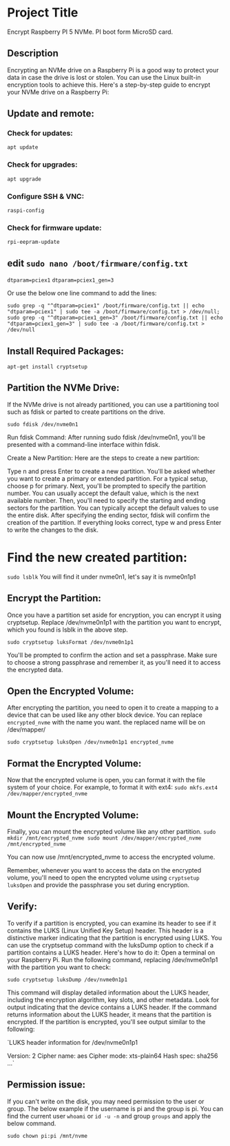 # Project Title

Encrypt Raspberry PI 5 NVMe. PI boot form MicroSD card.

## Description

Encrypting an NVMe drive on a Raspberry Pi is a good way to protect your data in case the drive is lost or stolen. You can use the Linux built-in encryption tools to achieve this. Here's a step-by-step guide to encrypt your NVMe drive on a Raspberry Pi:

## Update and remote:

### Check for updates:
`apt update`

### Check for upgrades:
`apt upgrade`

### Configure SSH & VNC:
`raspi-config`

### Check for firmware update:
`rpi-eepram-update`

## edit `sudo nano /boot/firmware/config.txt`

`dtparam=pciex1`
`dtparam=pciex1_gen=3`

Or use the below one line command to add the lines:

`sudo grep -q "^dtparam=pciex1" /boot/firmware/config.txt || echo "dtparam=pciex1" | sudo tee -a /boot/firmware/config.txt > /dev/null; sudo grep -q "^dtparam=pciex1_gen=3" /boot/firmware/config.txt || echo "dtparam=pciex1_gen=3" | sudo tee -a /boot/firmware/config.txt > /dev/null`


## Install Required Packages:
`apt-get install cryptsetup`

## Partition the NVMe Drive: 
If the NVMe drive is not already partitioned, you can use a partitioning tool such as fdisk or parted to create partitions on the drive.

`sudo fdisk /dev/nvme0n1`

Run fdisk Command: After running sudo fdisk /dev/nvme0n1, you'll be presented with a command-line interface within fdisk.

Create a New Partition: Here are the steps to create a new partition:

Type n and press Enter to create a new partition.
You'll be asked whether you want to create a primary or extended partition. For a typical setup, choose p for primary.
Next, you'll be prompted to specify the partition number. You can usually accept the default value, which is the next available number.
Then, you'll need to specify the starting and ending sectors for the partition. You can typically accept the default values to use the entire disk.
After specifying the ending sector, fdisk will confirm the creation of the partition. If everything looks correct, type w and press Enter to write the changes to the disk.

# Find the new created partition:
`sudo lsblk`
You will find it under nvme0n1, let's say it is nvme0n1p1

## Encrypt the Partition: 
Once you have a partition set aside for encryption, you can encrypt it using cryptsetup. Replace /dev/nvme0n1p1 with the partition you want to encrypt, which you found is lsblk in the above step.

`sudo cryptsetup luksFormat /dev/nvme0n1p1`

You'll be prompted to confirm the action and set a passphrase. Make sure to choose a strong passphrase and remember it, as you'll need it to access the encrypted data.

## Open the Encrypted Volume: 
After encrypting the partition, you need to open it to create a mapping to a device that can be used like any other block device.
You can replace `encrypted_nvme` with the name you want. the replaced name will be on /dev/mapper/

`sudo cryptsetup luksOpen /dev/nvme0n1p1 encrypted_nvme`

## Format the Encrypted Volume: 
Now that the encrypted volume is open, you can format it with the file system of your choice. For example, to format it with ext4:
`sudo mkfs.ext4 /dev/mapper/encrypted_nvme`

## Mount the Encrypted Volume: 
Finally, you can mount the encrypted volume like any other partition.
`sudo mkdir /mnt/encrypted_nvme
sudo mount /dev/mapper/encrypted_nvme /mnt/encrypted_nvme`

You can now use /mnt/encrypted_nvme to access the encrypted volume.

Remember, whenever you want to access the data on the encrypted volume, you'll need to open the encrypted volume using `cryptsetup luksOpen` and provide the passphrase you set during encryption.

## Verify:

To verify if a partition is encrypted, you can examine its header to see if it contains the LUKS (Linux Unified Key Setup) header. This header is a distinctive marker indicating that the partition is encrypted using LUKS.
You can use the cryptsetup command with the luksDump option to check if a partition contains a LUKS header. Here's how to do it:
Open a terminal on your Raspberry Pi.
Run the following command, replacing /dev/nvme0n1p1 with the partition you want to check:

`sudo cryptsetup luksDump /dev/nvme0n1p1`

This command will display detailed information about the LUKS header, including the encryption algorithm, key slots, and other metadata.
Look for output indicating that the device contains a LUKS header. If the command returns information about the LUKS header, it means that the partition is encrypted.
If the partition is encrypted, you'll see output similar to the following:

`LUKS header information for /dev/nvme0n1p1

Version:        2
Cipher name:    aes
Cipher mode:    xts-plain64
Hash spec:      sha256
...`

## Permission issue:

If you can't write on the disk, you may need permission to the user or group. The below example if the username is pi and the group is pi.
You can find the current user `whoami` or `id -u -n` and group `groups` and apply the below command.

`sudo chown pi:pi /mnt/nvme`


